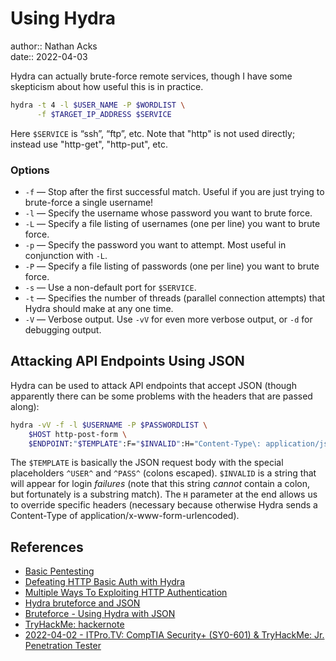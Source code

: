 # Using Hydra

author:: Nathan Acks  
date:: 2022-04-03

Hydra can actually brute-force remote services, though I have some skepticism about how useful this is in practice.

```bash
hydra -t 4 -l $USER_NAME -P $WORDLIST \
      -f $TARGET_IP_ADDRESS $SERVICE
```

Here `$SERVICE` is “ssh”, “ftp”, etc. Note that "http" is not used directly; instead use "http-get", "http-put", etc.

### Options

* `-f` — Stop after the first successful match. Useful if you are just trying to brute-force a single username!
* `-l` — Specify the username whose password you want to brute force.
* `-L` — Specify a file listing of usernames (one per line) you want to brute force.
* `-p` — Specify the password you want to attempt. Most useful in conjunction with `-L`.
* `-P` — Specify a file listing of passwords (one per line) you want to brute force.
* `-s` — Use a non-default port for `$SERVICE`.
* `-t` — Specifies the number of threads (parallel connection attempts) that Hydra should make at any one time.
* `-V` — Verbose output. Use `-vV` for even more verbose output, or `-d` for debugging output.

## Attacking API Endpoints Using JSON

Hydra can be used to attack API endpoints that accept JSON (though apparently there can be some problems with the headers that are passed along):

```bash
hydra -vV -f -l $USERNAME -P $PASSWORDLIST \
	$HOST http-post-form \
	$ENDPOINT:"$TEMPLATE":F="$INVALID":H="Content-Type\: application/json"
```

The `$TEMPLATE` is basically the JSON request body with the special placeholders `^USER^` and `^PASS^` (colons escaped). `$INVALID` is a string that will appear for login *failures* (note that this string *cannot* contain a colon, but fortunately is a substring match). The `H` parameter at the end allows us to override specific headers (necessary because otherwise Hydra sends a Content-Type of application/x-www-form-urlencoded).

## References

* [Basic Pentesting](tryhackme-basic-pentesting.md)
* [Defeating HTTP Basic Auth with Hydra](http://tylerrockwell.github.io/defeating-basic-auth-with-hydra/)
* [Multiple Ways To Exploiting HTTP Authentication](https://www.hackingarticles.in/multiple-ways-to-exploiting-http-authentication/)
* [Hydra bruteforce and JSON](https://security.stackexchange.com/questions/57839/hydra-bruteforce-and-json)
* [Bruteforce - Using Hydra with JSON](https://security.stackexchange.com/questions/203501/bruteforce-using-hydra-with-json)
* [TryHackMe: hackernote](tryhackme-hackernote.md)
* [2022-04-02 - ITPro.TV: CompTIA Security+ (SY0-601) & TryHackMe: Jr. Penetration Tester](../log/2022-04-02-itprotv-comptia-security-plus-and-tryhackme-jr-penetration-tester.md)
